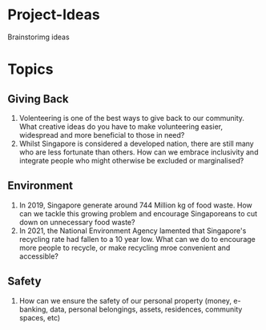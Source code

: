 # Project-Ideas
Brainstorimg ideas


# Topics


## Giving Back
1. Volenteering is one of the best ways to give back to our community. What creative ideas do you have to make volunteering easier, widespread and more beneficial to those in need?
2. Whilst Singapore is considered a developed nation, there are still many who are less fortunate than others. How can we embrace inclusivity and integrate people who might otherwise be excluded or marginalised?

## Environment
1. In 2019, Singapore generate around 744 Million kg of food waste. How can we tackle this growing problem and encourage Singaporeans to cut down on unnecessary food waste?
2. In 2021, the National Environment Agency lamented that Singapore's recycling rate had fallen to a 10 year low. What can we do to encourage more people to recycle, or make recycling mroe convenient and accessible?

## Safety
1. How can we ensure the safety of our personal property (money, e-banking, data, personal belongings, assets, residences, community spaces, etc)
